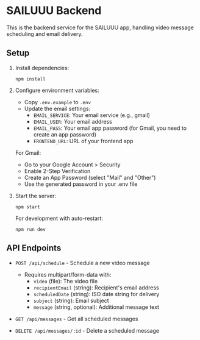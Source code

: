 # SAILUUU Backend

This is the backend service for the SAILUUU app, handling video message scheduling and email delivery.

## Setup

1. Install dependencies:
   ```
   npm install
   ```

2. Configure environment variables:
   - Copy `.env.example` to `.env`
   - Update the email settings:
     - `EMAIL_SERVICE`: Your email service (e.g., gmail)
     - `EMAIL_USER`: Your email address
     - `EMAIL_PASS`: Your email app password (for Gmail, you need to create an app password)
     - `FRONTEND_URL`: URL of your frontend app

   For Gmail:
   - Go to your Google Account > Security
   - Enable 2-Step Verification
   - Create an App Password (select "Mail" and "Other")
   - Use the generated password in your .env file

3. Start the server:
   ```
   npm start
   ```

   For development with auto-restart:
   ```
   npm run dev
   ```

## API Endpoints

- `POST /api/schedule` - Schedule a new video message
  - Requires multipart/form-data with:
    - `video` (file): The video file
    - `recipientEmail` (string): Recipient's email address
    - `scheduledDate` (string): ISO date string for delivery
    - `subject` (string): Email subject
    - `message` (string, optional): Additional message text

- `GET /api/messages` - Get all scheduled messages

- `DELETE /api/messages/:id` - Delete a scheduled message
